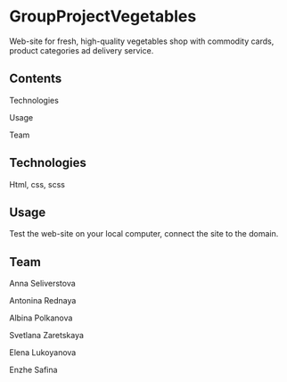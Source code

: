 # GroupProjectVegetables

Web-site for fresh, high-quality vegetables shop with commodity cards, product categories ad delivery service.

## Contents

Technologies

Usage

Team

## Technologies

Html, css, scss

## Usage

Test the web-site on your local computer, connect the site to the domain.

## Team

Anna Seliverstova

Antonina Rednaya

Albina Polkanova

Svetlana Zaretskaya

Elena Lukoyanova

Enzhe Safina

